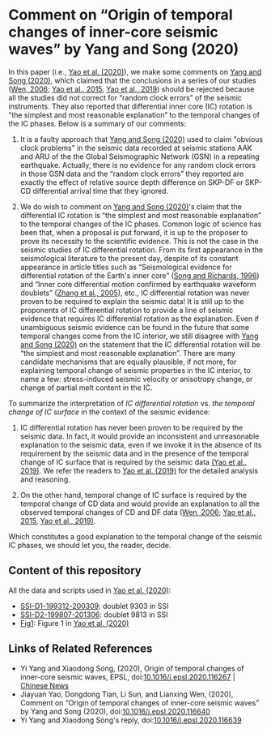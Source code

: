 # Comment on “Origin of temporal changes of inner-core seismic waves” by Yang and Song (2020)

In this paper (i.e., [Yao et al. (2020)](https://doi.org/10.1016/j.epsl.2020.116640)), we make some comments on [Yang and Song (2020)](https://doi.org/10.1016/j.epsl.2020.116267), which claimed that the conclusions in a series of our studies ([Wen, 2006](https://doi.org/10.1126/science.1131692); [Yao et al., 2015](https://doi.org/10.1002/2015JB012339), [Yao et al., 2019](https://doi.org/10.1029/2019jb017532)) should be rejected because all the studies did not correct for “random clock errors” of the seismic instruments. They also reported that differential inner core (IC) rotation is “the simplest and most reasonable explanation” to the temporal changes of the IC phases. Below is a summary of our comments:

1. It is a faulty approach that [Yang and Song (2020)](https://doi.org/10.1016/j.epsl.2020.116267) used to claim "obvious clock problems" in the seismic data recorded at seismic stations AAK and ARU of the the Global Seismographic Network (GSN) in a repeating earthquake. Actually, there is no evidence for any random clock errors in those GSN data and the “random clock errors” they reported are exactly the effect of relative source depth difference on SKP-DF or SKP-CD differential arrival time that they ignored.

2. We do wish to comment on [Yang and Song (2020)](https://doi.org/10.1016/j.epsl.2020.116267)'s claim that the differential IC rotation is “the simplest and most reasonable explanation” to the temporal changes of the IC phases. Common logic of science has been that, when a proposal is put forward, it is up to the proposer to prove its necessity to the scientific evidence. This is not the case in the seismic studies of IC differential rotation. From its first appearance in the seismological literature to the present day, despite of its constant appearance in article titles such as “Seismological evidence for differential rotation of the Earth's inner core” ([Song and Richards, 1996](https://doi.org/10.1038/382221a0)) and “Inner core differential motion confirmed by earthquake waveform doublets” ([Zhang et al., 2005](https://doi.org/10.1126/science.1113193)), etc., IC differential rotation was never proven to be required to explain the seismic data! It is still up to the proponents of IC differential rotation to provide a line of seismic evidence that requires IC differential rotation as the explanation. Even if unambiguous seismic evidence can be found in the future that some temporal changes come from the IC interior, we still disagree with [Yang and Song (2020)](https://doi.org/10.1016/j.epsl.2020.116267) on the statement that the IC differential rotation will be “the simplest and most reasonable explanation”. There are many candidate mechanisms that are equally plausible, if not more, for explaining temporal change of seismic properties in the IC interior, to name a few: stress-induced seismic velocity or anisotropy change, or change of partial melt content in the IC.


To summarize the interpretation of *IC differential rotation* vs. *the temporal change of IC surface* in the context of the seismic evidence:

1. IC differential rotation has never been proven to be required by the seismic data. In fact, it would provide an inconsistent and unreasonable explanation to the seismic data, even if we invoke it in the absence of its requirement by the seismic data and in the presence of the temporal change of IC surface that is required by the seismic data [(Yao et al., 2019)](https://doi.org/10.1029/2019jb017532). We refer the readers to [Yao et al. (2019)](https://doi.org/10.1029/2019jb017532) for the detailed analysis and reasoning.

2. On the other hand, temporal change of IC surface is required by the temporal change of CD data and would provide an explanation to all the observed temporal changes of CD and DF data ([Wen, 2006](https://doi.org/10.1126/science.1131692); [Yao et al., 2015](https://doi.org/10.1002/2015JB012339), [Yao et al., 2019)](https://doi.org/10.1029/2019jb017532).

Which constitutes a good explanation to the temporal change of the seismic IC phases, we should let you, the reader, decide.


## Content of this repository

All the data and scripts used in [Yao et al. (2020)](https://doi.org/10.1016/j.epsl.2020.116640):

- [SSI-D1-199312-200309](SSI-D1-199312-200309/): doublet 9303 in SSI
- [SSI-D2-199807-201306](SSI-D2-199807-201306/): doublet 9813 in SSI
- [Fig1](Fig1/): Figure 1 in [Yao et al. (2020)](https://doi.org/10.1016/j.epsl.2020.116640)


## Links of Related References

- Yi Yang and Xiaodong Song, (2020), Origin of temporal changes of inner-core seismic waves, EPSL, doi:[10.1016/j.epsl.2020.116267](https://doi.org/10.1016/j.epsl.2020.116267) | [Chinese News](https://sess.pku.edu.cn/xwzx/xydt/341787.htm?from=timeline&isappinstalled=0)
- Jiayuan Yao, Dongdong Tian, Li Sun, and Lianxing Wen, (2020), Comment on “Origin of temporal changes of inner-core seismic waves” by Yang and Song (2020), doi:[10.1016/j.epsl.2020.116640](https://doi.org/10.1016/j.epsl.2020.116640)
- Yi Yang and Xiaodong Song's reply, doi:[10.1016/j.epsl.2020.116639](https://doi.org/10.1016/j.epsl.2020.116639)
